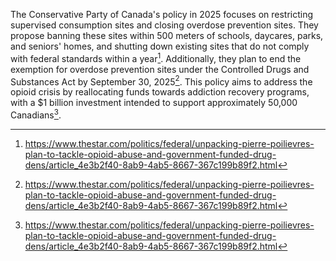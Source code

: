 The Conservative Party of Canada's policy in 2025 focuses on restricting supervised consumption sites and closing overdose prevention sites. They propose banning these sites within 500 meters of schools, daycares, parks, and seniors' homes, and shutting down existing sites that do not comply with federal standards within a year[^1]. Additionally, they plan to end the exemption for overdose prevention sites under the Controlled Drugs and Substances Act by September 30, 2025[^2]. This policy aims to address the opioid crisis by reallocating funds towards addiction recovery programs, with a $1 billion investment intended to support approximately 50,000 Canadians[^3].

[^1]: https://www.thestar.com/politics/federal/unpacking-pierre-poilievres-plan-to-tackle-opioid-abuse-and-government-funded-drug-dens/article_4e3b2f40-8ab9-4ab5-8667-367c199b89f2.html
[^2]: https://www.thestar.com/politics/federal/unpacking-pierre-poilievres-plan-to-tackle-opioid-abuse-and-government-funded-drug-dens/article_4e3b2f40-8ab9-4ab5-8667-367c199b89f2.html
[^3]: https://www.thestar.com/politics/federal/unpacking-pierre-poilievres-plan-to-tackle-opioid-abuse-and-government-funded-drug-dens/article_4e3b2f40-8ab9-4ab5-8667-367c199b89f2.html
